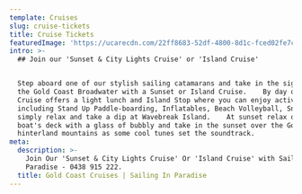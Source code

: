 ```yaml
---
template: Cruises
slug: cruise-tickets
title: Cruise Tickets
featuredImage: 'https://ucarecdn.com/22ff8683-52df-4800-8d1c-fced02fe7ca8/'
intro: >-
  ## Join our 'Sunset & City Lights Cruise' or 'Island Cruise'


  Step aboard one of our stylish sailing catamarans and take in the sights of
  the Gold Coast Broadwater with a Sunset or Island Cruise.    By day our Island
  Cruise offers a light lunch and Island Stop where you can enjoy activities
  including Stand Up Paddle-boarding, Inflatables, Beach Volleyball, Snorkels or
  simply relax and take a dip at Wavebreak Island.    At sunset relax on the
  boat's deck with a glass of bubbly and take in the sunset over the Gold Coast
  hinterland mountains as some cool tunes set the soundtrack.
meta:
  description: >-
    Join Our 'Sunset & City Lights Cruise' Or 'Island Cruise' with Sailing In
    Paradise - 0438 915 222.
  title: Gold Coast Cruises | Sailing In Paradise
---
```



